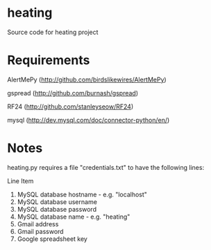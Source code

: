 heating
=======

Source code for heating project

Requirements
============

AlertMePy (http://github.com/birdslikewires/AlertMePy)

gspread (http://github.com/burnash/gspread)

RF24 (http://github.com/stanleyseow/RF24)

mysql (http://dev.mysql.com/doc/connector-python/en/)

Notes
=====

heating.py requires a file "credentials.txt" to have the following lines:

Line	Item

1. MySQL database hostname - e.g. "localhost"
2. MySQL database username
3. MySQL database password
4. MySQL database name - e.g. "heating"
5. Gmail address
6. Gmail password
7. Google spreadsheet key
